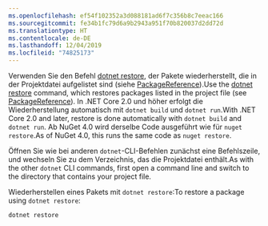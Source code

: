 ```yaml
---
ms.openlocfilehash: ef54f102352a3d088181ad6f7c356b8c7eeac166
ms.sourcegitcommit: fe34b1fc79d6a9b2943a951f70b820037d2dd72d
ms.translationtype: HT
ms.contentlocale: de-DE
ms.lasthandoff: 12/04/2019
ms.locfileid: "74825173"
---
```

<span data-ttu-id="9f788-101">Verwenden Sie den Befehl [dotnet restore](/dotnet/core/tools/dotnet-restore?tabs=netcore2x), der Pakete wiederherstellt, die in der Projektdatei aufgelistet sind (siehe [PackageReference](../../consume-packages/package-references-in-project-files.md)).</span><span class="sxs-lookup"><span data-stu-id="9f788-101">Use the [dotnet restore](/dotnet/core/tools/dotnet-restore?tabs=netcore2x) command, which restores packages listed in the project file (see [PackageReference](../../consume-packages/package-references-in-project-files.md)).</span></span> <span data-ttu-id="9f788-102">In .NET Core 2.0 und höher erfolgt die Wiederherstellung automatisch mit `dotnet build` und `dotnet run`.</span><span class="sxs-lookup"><span data-stu-id="9f788-102">With .NET Core 2.0 and later, restore is done automatically with `dotnet build` and `dotnet run`.</span></span> <span data-ttu-id="9f788-103">Ab NuGet 4.0 wird derselbe Code ausgeführt wie für `nuget restore`.</span><span class="sxs-lookup"><span data-stu-id="9f788-103">As of NuGet 4.0, this runs the same code as `nuget restore`.</span></span>

<span data-ttu-id="9f788-104">Öffnen Sie wie bei anderen `dotnet`-CLI-Befehlen zunächst eine Befehlszeile, und wechseln Sie zu dem Verzeichnis, das die Projektdatei enthält.</span><span class="sxs-lookup"><span data-stu-id="9f788-104">As with the other `dotnet` CLI commands, first open a command line and switch to the directory that contains your project file.</span></span>

<span data-ttu-id="9f788-105">Wiederherstellen eines Pakets mit `dotnet restore`:</span><span class="sxs-lookup"><span data-stu-id="9f788-105">To restore a package using `dotnet restore`:</span></span>

```dotnetcli
dotnet restore 
```